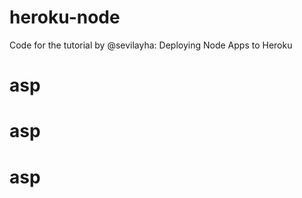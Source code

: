 heroku-node
===========

Code for the tutorial by @sevilayha: Deploying Node Apps to Heroku
# asp
# asp
# asp
